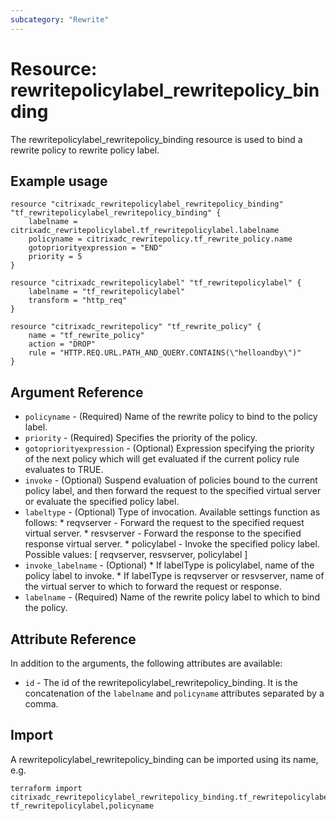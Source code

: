 ```yaml
---
subcategory: "Rewrite"
---
```


# Resource: rewritepolicylabel_rewritepolicy_binding

The rewritepolicylabel_rewritepolicy_binding resource is used to bind a rewrite policy to rewrite policy label.


## Example usage

```hcl
resource "citrixadc_rewritepolicylabel_rewritepolicy_binding" "tf_rewritepolicylabel_rewritepolicy_binding" {
	labelname = citrixadc_rewritepolicylabel.tf_rewritepolicylabel.labelname
	policyname = citrixadc_rewritepolicy.tf_rewrite_policy.name
	gotopriorityexpression = "END"
	priority = 5   
}

resource "citrixadc_rewritepolicylabel" "tf_rewritepolicylabel" {
	labelname = "tf_rewritepolicylabel"
	transform = "http_req"
}

resource "citrixadc_rewritepolicy" "tf_rewrite_policy" {
	name = "tf_rewrite_policy"
	action = "DROP"
	rule = "HTTP.REQ.URL.PATH_AND_QUERY.CONTAINS(\"helloandby\")"
}
```


## Argument Reference

* `policyname` - (Required) Name of the rewrite policy to bind to the policy label.
* `priority` - (Required) Specifies the priority of the policy.
* `gotopriorityexpression` - (Optional) Expression specifying the priority of the next policy which will get evaluated if the current policy rule evaluates to TRUE.
* `invoke` - (Optional) Suspend evaluation of policies bound to the current policy label, and then forward the request to the specified virtual server or evaluate the specified policy label.
* `labeltype` - (Optional) Type of invocation. Available settings function as follows: * reqvserver - Forward the request to the specified request virtual server. * resvserver - Forward the response to the specified response virtual server. * policylabel - Invoke the specified policy label. Possible values: [ reqvserver, resvserver, policylabel ]
* `invoke_labelname` - (Optional) * If labelType is policylabel, name of the policy label to invoke.  * If labelType is reqvserver or resvserver, name of the virtual server to which to forward the request or response.
* `labelname` - (Required) Name of the rewrite policy label to which to bind the policy.


## Attribute Reference

In addition to the arguments, the following attributes are available:

* `id` - The id of the rewritepolicylabel_rewritepolicy_binding. It is the concatenation of the `labelname` and `policyname` attributes separated by a comma.


## Import

A rewritepolicylabel_rewritepolicy_binding can be imported using its name, e.g.

```shell
terraform import citrixadc_rewritepolicylabel_rewritepolicy_binding.tf_rewritepolicylabel_rewritepolicy_binding tf_rewritepolicylabel,policyname
```
